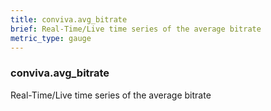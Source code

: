 ```yaml
---
title: conviva.avg_bitrate
brief: Real-Time/Live time series of the average bitrate
metric_type: gauge
---
```

### conviva.avg_bitrate

Real-Time/Live time series of the average bitrate